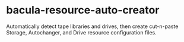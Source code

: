 # bacula-resource-auto-creator
Automatically detect tape libraries and drives, then create cut-n-paste Storage, Autochanger, and Drive resource configuration files.
